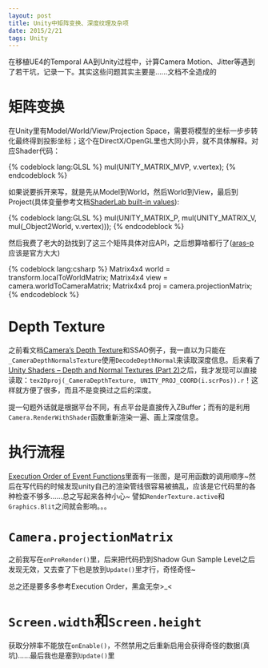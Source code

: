 ```yaml
---
layout: post
title: Unity中矩阵变换、深度纹理及杂项
date: 2015/2/21
tags: Unity
---
```


在移植UE4的Temporal AA到Unity过程中，计算Camera Motion、Jitter等遇到了若干坑，记录一下。其实这些问题其实主要是……文档不全造成的

<!--more-->

# 矩阵变换

在Unity里有Model/World/View/Projection Space，需要将模型的坐标一步步转化最终得到投影坐标；这个在DirectX/OpenGL里也大同小异，就不具体解释。对应Shader代码：

{% codeblock lang:GLSL %}
mul(UNITY_MATRIX_MVP, v.vertex);
{% endcodeblock %}

如果说要拆开来写，就是先从Model到World，然后World到View，最后到Project(具体变量参考文档[ShaderLab built-in values](http://docs.unity3d.com/Manual/SL-BuiltinValues.html)):

{% codeblock lang:GLSL %}
mul(UNITY_MATRIX_P, mul(UNITY_MATRIX_V, mul(_Object2World, v.vertex)));
{% endcodeblock %}

然后我费了老大的劲找到了这三个矩阵具体对应API，之后想算啥都行了([aras-p](https://gist.github.com/aras-p/1010683)应该是官方大大)

{% codeblock lang:csharp %}
Matrix4x4 world = transform.localToWorldMatrix;
Matrix4x4 view = camera.worldToCameraMatrix;
Matrix4x4 proj = camera.projectionMatrix;
{% endcodeblock %}

# Depth Texture

之前看文档[Camera’s Depth Texture](http://docs.unity3d.com/Manual/SL-CameraDepthTexture.html)和SSAO例子，我一直以为只能在`_CameraDepthNormalsTexture`使用`DecodeDepthNormal`来读取深度信息。后来看了[Unity Shaders – Depth and Normal Textures (Part 2)](http://willychyr.com/2013/11/unity-shaders-depth-and-normal-textures-part-2/)之后，我才发现可以直接读取：`tex2Dproj(_CameraDepthTexture, UNITY_PROJ_COORD(i.scrPos)).r`！这样就方便了很多，而且不是变换过之后的深度。

提一句题外话就是根据平台不同，有点平台是直接传入ZBuffer；而有的是利用`Camera.RenderWithShader`函数重新渲染一遍、画上深度信息。

# 执行流程

[Execution Order of Event Functions](docs.unity3d.com/Manual/ExecutionOrder.html)里面有一张图，是可用函数的调用顺序~然后在写代码的时候发现unity自己的渲染管线很容易被搞乱，应该是它代码里的各种检查不够多……总之写起来各种小心~ 譬如`RenderTexture.active`和`Graphics.Blit`之间就会影响。。。

# `Camera.projectionMatrix`

之前我写在`onPreRender()`里，后来把代码扔到Shadow Gun Sample Level之后发现无效，又去查了下也是放到`Update()`里才行，奇怪奇怪~

总之还是要多多参考Execution Order，黑盒无奈>_<

# `Screen.width`和`Screen.height`

获取分辨率不能放在`onEnable()`，不然禁用之后重新启用会获得奇怪的数据(真坑)……最后我也是塞到`Update()`里